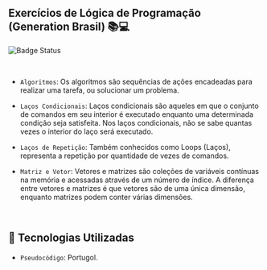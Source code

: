 ## Exercícios de Lógica de Programação (Generation Brasil) :books::computer: 

![Badge Status](http://img.shields.io/static/v1?label=STATUS&message=CONCLUÍDO&color=GREEN&style=for-the-badge)

<br>

- `Algoritmos`: Os algoritmos são sequências de ações encadeadas para realizar uma tarefa, ou solucionar um problema.

- `Laços Condicionais`: Laços condicionais são aqueles em que o conjunto de comandos em seu interior é executado enquanto uma determinada condição seja satisfeita. Nos laços condicionais, não se sabe quantas vezes o interior do laço será executado.

- `Laços de Repetição`: Também conhecidos como Loops (Laços), representa a repetição por quantidade de vezes de comandos.

- `Matriz e Vetor`: Vetores e matrizes são coleções de variáveis contínuas na memória e acessadas através de um número de índice. A diferença entre vetores e matrizes é que vetores são de uma única dimensão, enquanto matrizes podem conter várias dimensões.
<br>

## :wrench: Tecnologias Utilizadas 
- `Pseudocódigo`: Portugol.
